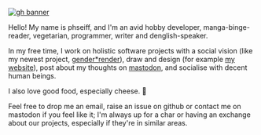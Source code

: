 <!-- ![Website Banner](https://phseiff.com/images/final-banner-blurred-edges.png) -->

[![gh banner](https://phseiff.com/images/gh-banner-processed.png)](https://phseiff.com)

Hello! My name is phseiff, and I'm an avid hobby developer, manga-binge-reader, vegetarian, programmer, writer and denglish-speaker.

In my free time, I work on holistic software projects with a social vision (like my newest project, [gender\*render](https://github.com/phseiff/gender-render)), draw and design (for example [my website](https://phseiff.com)), post about my thoughts on [mastodon](https://toot.phseiff.com), and socialise with decent human beings.

<!-- [![phseiff's github stats](https://github-readme-stats.vercel.app/api?username=phseiff&count_private=true&show_icons=true&theme=merko)](https://github.com/phseiff) -->

I also love good food, especially cheese. :cheese:

Feel free to drop me an email, raise an issue on github or contact me on mastodon if you feel like it; I'm always up for a char or having an exchange about our projects, especially if they're in similar areas.

<!-- [![gender\*render](https://github-readme-stats.vercel.app/api/pin/?username=phseiff&repo=gender-render&theme=merko)](https://github.com/phseiff/gender-render)
[![gh-md-to-html](https://github-readme-stats.vercel.app/api/pin/?username=phseiff&repo=github-flavored-markdown-to-html&theme=merko)](https://github.com/phseiff/github-flavored-markdown-to-html) -->
